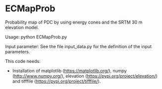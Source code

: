 # ECMapProb
Probability map of PDC by using energy cones and the SRTM 30 m elevation model.

Usage:
 python ECMapProb.py

Input parameter:
 See the file input_data.py for the definition of the input parameters.

This code needs:
 - Installation of matplotlib (https://matplotlib.org/), numpy (http://www.numpy.org/), elevation (https://pypi.org/project/elevation/) and tifffile (https://pypi.org/project/tifffile/).

